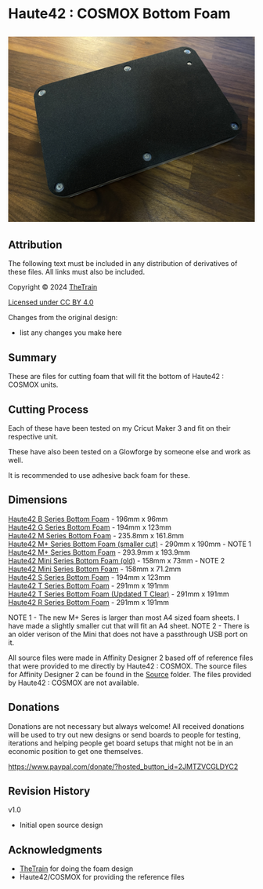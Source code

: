 # Haute42 : COSMOX Bottom Foam
![Haute42 : COSMOX Bottom Foam](Assets/Haute42_Bottom_Foam_1.JPG)
---

## Attribution

The following text must be included in any distribution of derivatives of these files. All links must also be included.

Copyright © 2024 [TheTrain](https://github.com/TheTrainGoes)

[Licensed under CC BY 4.0](https://creativecommons.org/licenses/by/4.0/)

Changes from the original design:
  - list any changes you make here


## Summary

These are files for cutting foam that will fit the bottom of Haute42 : COSMOX units.

## Cutting Process

Each of these have been tested on my Cricut Maker 3 and fit on their respective unit.

These have also been tested on a Glowforge by someone else and work as well.

It is recommended to use adhesive back foam for these.

## Dimensions

[Haute42 B Series Bottom Foam](Cut%20Files/Haute42%20B%20Series%20Bottom%20Foam.svg) - 196mm x 96mm<br/>
[Haute42 G Series Bottom Foam](Cut%20Files/Haute42%20G%20Series%20Bottom%20Foam.svg) - 194mm x 123mm<br/>
[Haute42 M Series Bottom Foam](Cut%20Files/Haute42%20M%20Series%20Bottom%20Foam.svg) - 235.8mm x 161.8mm<br/>
[Haute42 M+ Series Bottom Foam (smaller cut)](Cut%20Files/Haute42%20M%2B%20Series%20Bottom%20Foam%20(smaller%20cut).svg) - 290mm x 190mm - NOTE 1<br/>
[Haute42 M+ Series Bottom Foam](Cut%20Files/Haute42%20M%2B%20Series%20Bottom%20Foam.svg) - 293.9mm x 193.9mm<br/>
[Haute42 Mini Series Bottom Foam (old)](Cut%20Files/Haute42%20Mini%20Series%20Bottom%20Foam%20(old).svg) - 158mm x 73mm - NOTE 2<br/>
[Haute42 Mini Series Bottom Foam](Cut%20Files/Haute42%20Mini%20Series%20Bottom%20Foam.svg) - 158mm x 71.2mm<br/>
[Haute42 S Series Bottom Foam](Cut%20Files/Haute42%20S%20Series%20Bottom%20Foam.svg) - 194mm x 123mm<br/>
[Haute42 T Series Bottom Foam](Cut%20Files/Haute42%20T%20Series%20Bottom%20Foam.svg) - 291mm x 191mm<br/>
[Haute42 T Series Bottom Foam (Updated T Clear)](Cut%20Files/Haute42%20T%20Series%20Bottom%20Foam%20(Updated%20T%20Clear).svg) - 291mm x 191mm<br/>
[Haute42 R Series Bottom Foam](Cut%20Files/Haute42%20R%20Series%20Bottom%20Foam.svg) - 291mm x 191mm<br/>

NOTE 1 - The new M+ Seres is larger than most A4 sized foam sheets.  I have made a slightly smaller cut that will fit an A4 sheet.
NOTE 2 - There is an older verison of the Mini that does not have a passthrough USB port on it.  

All source files were made in Affinity Designer 2 based off of reference files that were provided to me directly by Haute42 : COSMOX.  The source files for Affinity Designer 2 can be found in the [Source](Source%20Files/) folder.  The files provided by Haute42 : COSMOX are not available.

## Donations

Donations are not necessary but always welcome!  All received donations will be used to try out new designs or send boards to people for testing, iterations and helping people get board setups that might not be in an economic position to get one themselves.

https://www.paypal.com/donate/?hosted_button_id=2JMTZVCGLDYC2

## Revision History

v1.0
- Initial open source design

## Acknowledgments

- [TheTrain](https://github.com/TheTrainGoes) for doing the foam design
- Haute42/COSMOX for providing the reference files
